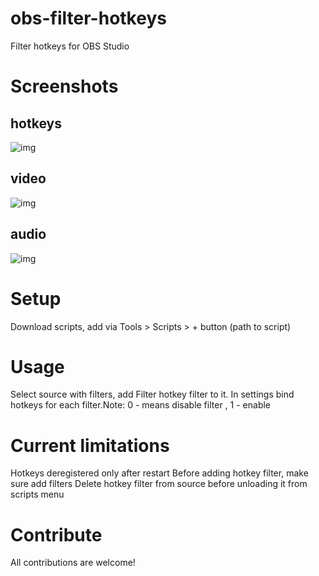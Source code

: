 # obs-filter-hotkeys
Filter hotkeys for OBS Studio 
# Screenshots
## hotkeys 
![img](https://i.imgur.com/rZAafCb.png)
## video 
![img](https://i.imgur.com/P2AnTXf.gif)
## audio
![img](https://i.imgur.com/pp7fXsK.gif)

# Setup
Download scripts, add via Tools > Scripts > + button (path to script)

# Usage
Select source with filters, add Filter hotkey filter to it.
In settings bind hotkeys for each filter.Note: 0 - means disable filter , 1 - enable

# Current limitations
Hotkeys deregistered only after restart
Before adding hotkey filter, make sure add filters
Delete hotkey filter from source before unloading it from scripts menu

# Contribute
All contributions are welcome!
